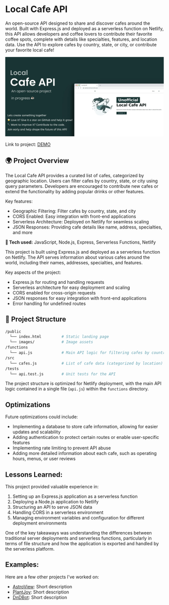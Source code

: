 # Local Cafe API

An open-source API designed to share and discover cafes around the world. Built with Express.js and deployed as a serverless function on Netlify, this API allows developers and coffee lovers to contribute their favorite coffee spots, complete with details like specialties, features, and location data. Use the API to explore cafes by country, state, or city, or contribute your favorite local cafe!

![Local Cafe API Screenshot](/public/images/local-api.webp)

Link to project: [DEMO](https://local-cafe-api.netlify.app/)

## 🌍 Project Overview

The Local Cafe API provides a curated list of cafes, categorized by geographic location. Users can filter cafes by country, state, or city using query parameters. Developers are encouraged to contribute new cafes or extend the functionality by adding popular drinks or other features.

Key features:

- Geographic Filtering: Filter cafes by country, state, and city
- CORS Enabled: Easy integration with front-end applications
- Serverless Architecture: Deployed on Netlify for seamless scaling
- JSON Responses: Providing cafe details like name, address, specialties, and more

**🚀 Tech used:** JavaScript, Node.js, Express, Serverless Functions, Netlify

This project is built using Express.js and deployed as a serverless function on Netlify. The API serves information about various cafes around the world, including their names, addresses, specialties, and features.

Key aspects of the project:

- Express.js for routing and handling requests
- Serverless architecture for easy deployment and scaling
- CORS enabled for cross-origin requests
- JSON responses for easy integration with front-end applications
- Error handling for undefined routes

## 📂 Project Structure

```bash
/public
  └── index.html         # Static landing page
  └── images/            # Image assets
/functions
  └── api.js             # Main API logic for filtering cafes by country/state/city
/src
  └── cafes.js           # List of cafe data (categorized by location)
/tests
  └── api.test.js        # Unit tests for the API

```

The project structure is optimized for Netlify deployment, with the main API logic contained in a single file (`api.js`) within the `functions` directory.

## Optimizations

Future optimizations could include:

- Implementing a database to store cafe information, allowing for easier updates and scalability
- Adding authentication to protect certain routes or enable user-specific features
- Implementing rate limiting to prevent API abuse
- Adding more detailed information about each cafe, such as operating hours, menus, or user reviews

## Lessons Learned:

This project provided valuable experience in:

1. Setting up an Express.js application as a serverless function
2. Deploying a Node.js application to Netlify
3. Structuring an API to serve JSON data
4. Handling CORS in a serverless environment
5. Managing environment variables and configuration for different deployment environments

One of the key takeaways was understanding the differences between traditional server deployments and serverless functions, particularly in terms of file structure and how the application is exported and handled by the serverless platform.

## Examples:

Here are a few other projects I've worked on:

- [AstroView](#): Short description
- [PlantJoy](link-to-project-2): Short description
- [DnDBot](link-to-project-3): Short description
